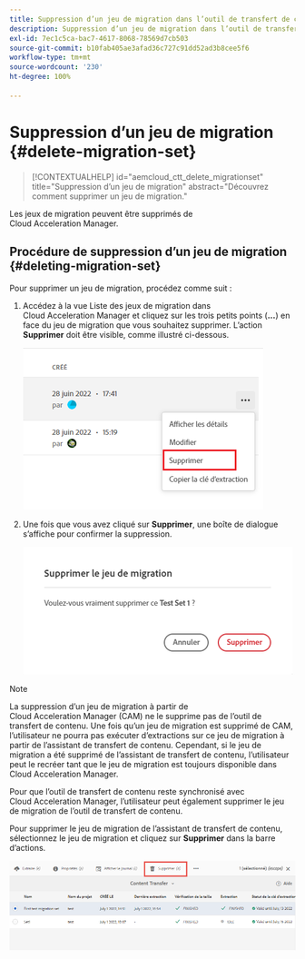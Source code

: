 ```yaml
---
title: Suppression d’un jeu de migration dans l’outil de transfert de contenu
description: Suppression d’un jeu de migration dans l’outil de transfert de contenu
exl-id: 7ec1c5ca-bac7-4617-8068-78569d7cb503
source-git-commit: b10fab405ae3afad36c727c91dd52ad3b8cee5f6
workflow-type: tm+mt
source-wordcount: '230'
ht-degree: 100%

---
```


# Suppression d’un jeu de migration {#delete-migration-set}

>[!CONTEXTUALHELP]
>id="aemcloud_ctt_delete_migrationset"
>title="Suppression d’un jeu de migration"
>abstract="Découvrez comment supprimer un jeu de migration."

Les jeux de migration peuvent être supprimés de Cloud Acceleration Manager.

## Procédure de suppression d’un jeu de migration {#deleting-migration-set}

Pour supprimer un jeu de migration, procédez comme suit :

1. Accédez à la vue Liste des jeux de migration dans Cloud Acceleration Manager et cliquez sur les trois petits points (**...**) en face du jeu de migration que vous souhaitez supprimer. L’action **Supprimer** doit être visible, comme illustré ci-dessous.

   ![image](/help/journey-migration/content-transfer-tool/assets-ctt/migration-delete1.png)

1. Une fois que vous avez cliqué sur **Supprimer**, une boîte de dialogue s’affiche pour confirmer la suppression.

   ![image](/help/journey-migration/content-transfer-tool/assets-ctt/migration-delete2.png)

>[!NOTE]
>
>La suppression d’un jeu de migration à partir de Cloud Acceleration Manager (CAM) ne le supprime pas de l’outil de transfert de contenu. Une fois qu’un jeu de migration est supprimé de CAM, l’utilisateur ne pourra pas exécuter d’extractions sur ce jeu de migration à partir de l’assistant de transfert de contenu. Cependant, si le jeu de migration a été supprimé de l’assistant de transfert de contenu, l’utilisateur peut le recréer tant que le jeu de migration est toujours disponible dans Cloud Acceleration Manager.
>
>Pour que l’outil de transfert de contenu reste synchronisé avec Cloud Acceleration Manager, l’utilisateur peut également supprimer le jeu de migration de l’outil de transfert de contenu.

Pour supprimer le jeu de migration de l’assistant de transfert de contenu, sélectionnez le jeu de migration et cliquez sur **Supprimer** dans la barre d’actions.

![image](/help/journey-migration/content-transfer-tool/assets-ctt/cttcam27.png)
